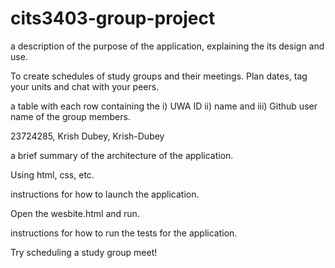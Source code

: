 # cits3403-group-project

a description of the purpose of the application, explaining the its design and use.

To create schedules of study groups and their meetings. Plan dates, tag your units and chat with your peers.

a table with each row containing the i) UWA ID ii) name and iii) Github user name of the group members.

23724285, Krish Dubey, Krish-Dubey

a brief summary of the architecture of the application.

Using html, css, etc.

instructions for how to launch the application.

Open the wesbite.html and run.

instructions for how to run the tests for the application.

Try scheduling a study group meet!

